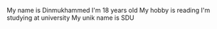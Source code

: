 My name is Dinmukhammed
I'm 18 years old
My hobby is reading
I'm studying at university
My unik name is SDU

